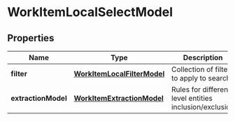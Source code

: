 
# WorkItemLocalSelectModel

## Properties
| Name | Type | Description | Notes |
| ------------ | ------------- | ------------- | ------------- |
| **filter** | [**WorkItemLocalFilterModel**](WorkItemLocalFilterModel.md) | Collection of filters to apply to search |  [optional] |
| **extractionModel** | [**WorkItemExtractionModel**](WorkItemExtractionModel.md) | Rules for different level entities inclusion/exclusion |  [optional] |



